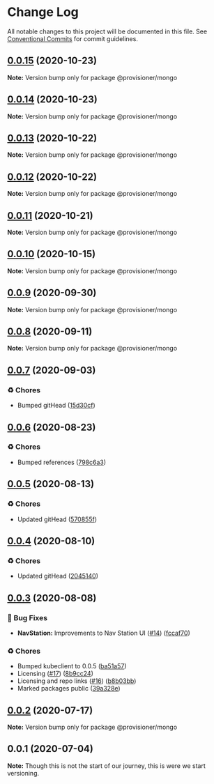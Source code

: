 # Change Log

All notable changes to this project will be documented in this file.
See [Conventional Commits](https://conventionalcommits.org) for commit guidelines.

## [0.0.15](https://github.com/nsainaney/traxitt/compare/v0.0.14...v0.0.15) (2020-10-23)

**Note:** Version bump only for package @provisioner/mongo





## [0.0.14](https://github.com/nsainaney/traxitt/compare/v0.0.13...v0.0.14) (2020-10-23)

**Note:** Version bump only for package @provisioner/mongo





## [0.0.13](https://github.com/nsainaney/traxitt/compare/v0.0.12...v0.0.13) (2020-10-22)

**Note:** Version bump only for package @provisioner/mongo





## [0.0.12](https://github.com/nsainaney/traxitt/compare/v0.0.11...v0.0.12) (2020-10-22)

**Note:** Version bump only for package @provisioner/mongo





## [0.0.11](https://github.com/nsainaney/traxitt/compare/v0.0.10...v0.0.11) (2020-10-21)

**Note:** Version bump only for package @provisioner/mongo





## [0.0.10](https://github.com/nsainaney/traxitt/compare/v0.0.9...v0.0.10) (2020-10-15)

**Note:** Version bump only for package @provisioner/mongo





## [0.0.9](https://github.com/nsainaney/traxitt/compare/v0.0.8...v0.0.9) (2020-09-30)

**Note:** Version bump only for package @provisioner/mongo





## [0.0.8](https://github.com/nsainaney/traxitt/compare/v0.0.7...v0.0.8) (2020-09-11)

**Note:** Version bump only for package @provisioner/mongo





## [0.0.7](https://github.com/nsainaney/traxitt/compare/v0.0.6...v0.0.7) (2020-09-03)


### ♻️ Chores

* Bumped gitHead ([15d30cf](https://github.com/nsainaney/traxitt/commit/15d30cf8f5386a58e2873cf2dd97fdc55f8f7cd2))





## [0.0.6](https://github.com/nsainaney/traxitt/compare/v0.0.5...v0.0.6) (2020-08-23)


### ♻️ Chores

* Bumped references ([798c6a3](https://github.com/nsainaney/traxitt/commit/798c6a3f7c826d04f2327a5cfae535f2dd3d04e8))





## [0.0.5](https://github.com/nsainaney/traxitt/compare/v0.0.4...v0.0.5) (2020-08-13)


### ♻️ Chores

* Updated gitHead ([570855f](https://github.com/nsainaney/traxitt/commit/570855fb1f45f0e051dedccc2acef7b83375ebac))





## [0.0.4](https://github.com/nsainaney/traxitt/compare/v0.0.3...v0.0.4) (2020-08-10)


### ♻️ Chores

* Updated gitHead ([2045140](https://github.com/nsainaney/traxitt/commit/2045140b6ae8bc2e4504ff7756b7a8776c087609))





## [0.0.3](https://github.com/nsainaney/traxitt/compare/v0.0.2...v0.0.3) (2020-08-08)


### 🐛 Bug Fixes

* **NavStation:** Improvements to Nav Station UI ([#14](https://github.com/nsainaney/traxitt/issues/14)) ([fccaf70](https://github.com/nsainaney/traxitt/commit/fccaf7057be6de5235267fe0bbf6dc5be29e583f))


### ♻️ Chores

* Bumped kubeclient to 0.0.5 ([ba51a57](https://github.com/nsainaney/traxitt/commit/ba51a574b2a123bbe012be0086ec2ecbedcf487c))
* Licensing ([#17](https://github.com/nsainaney/traxitt/issues/17)) ([8b9cc24](https://github.com/nsainaney/traxitt/commit/8b9cc24ff42ff875b4234a74dfcfcfedb2acef27))
* Licensing and repo links ([#16](https://github.com/nsainaney/traxitt/issues/16)) ([b8b03bb](https://github.com/nsainaney/traxitt/commit/b8b03bbe7f30904b83cc599e61d378beb009eb38))
* Marked packages public ([39a328e](https://github.com/nsainaney/traxitt/commit/39a328e0225b2b773e173960f54f98052a698368))





## [0.0.2](https://github.com/nsainaney/traxitt/compare/v0.0.1...v0.0.2) (2020-07-17)

**Note:** Version bump only for package @provisioner/mongo





## 0.0.1 (2020-07-04)

**Note:** Though this is not the start of our journey, this is were we start versioning.
